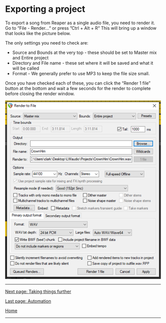 # Exporting a project

To export a song from Reaper as a single audio file, you need to render it. Go to “File - Render...“ or press ”Ctrl + Alt + R“
This will bring up a window that looks like the picture below.

The only settings you need to check are:
- Source and Bounds at the very top - these should be set to Master mix and Entire project
- Directory and File name - these set where it will be saved and what it will be called
- Format - We generally prefer to use MP3 to keep the file size small.

Once you have checked each of these, you can click the “Render 1 file” button at the bottom and wait a few seconds for the render to complete before closing the render window.

![Export window](../images/export.png)

---

[Next page: Taking things further](07-taking-things-further.md)

[Last page: Automation](05-automation.md)

[Home](../README.md)

---
